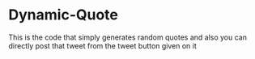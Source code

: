 # Dynamic-Quote
This is the code that simply generates random quotes and also you can directly post that tweet from the tweet button given on it
